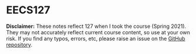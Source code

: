 # EECS127

**Disclaimer:** These notes reflect 127 when I took the course \(Spring 2021\). They may not accurately reflect current course content, so use at your own risk. If you find any typos, errors, etc, please raise an issue on the [GitHub repository](https://github.com/parandea17/BerkeleyNotes).

